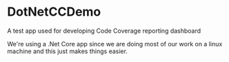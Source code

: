 # DotNetCCDemo

A test app used for developing Code Coverage reporting dashboard

We're using a .Net Core app since we are doing most of our work on a linux machine and this just makes things easier.


